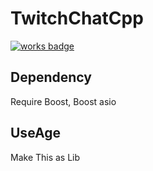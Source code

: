 # TwitchChatCpp

[![works badge](https://cdn.rawgit.com/nikku/works-on-my-machine/v0.2.0/badge.svg)](https://github.com/nikku/works-on-my-machine)

## Dependency 
Require Boost, Boost asio

## UseAge
Make This as Lib
